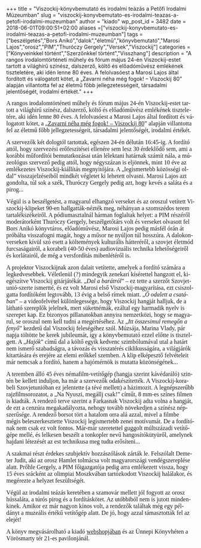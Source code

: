 +++
title = "Viszockij-könyvbemutató és irodalmi teázás a Petőfi Irodalmi Múzeumban"
slug = "viszockij-konyvbemutato-es-irodalmi-teazas-a-petofi-irodalmi-muzeumban"
author = "kiado"
wp_post_id = 3482
date = 2018-06-01T09:00:51+02:00
aliases =["viszockij-konyvbemutato-es-irodalmi-teazas-a-petofi-irodalmi-muzeumban"]
tags = ["beszélgetés","Bors Anikó","dalok","életmű","könyvbemutató","Marosi Lajos","orosz","PIM","Thuróczy Gergely","Versek","Viszockij"]
categories = ["Könyveinkkel történt","Szerzőnkkel történt","Visszhang"]
description = "A rangos irodalomtörténeti műhely és fórum május 24-én Viszockij-estet tartott a világhírű színész, dalszerző, költő és előadóművész emlékének tiszteletére, aki idén lenne 80 éves. A felolvasóest a Marosi Lajos által fordított és válogatott kötet, a „Zavarni néha még fogok! – Viszockij 80” alapján villantotta fel az életmű főbb jellegzetességeit, társadalmi jelentőségét, irodalmi értékét."
+++
<p><span style="font-family: Times New Roman, serif;"><span style="font-size: medium;"><span lang="hu-HU">A rangos irodalomtörténeti műhely és fórum május 24-én Viszockij-estet tartott a világhírű színész, dalszerző, költő és előadóművész emlékének tiszteletére, aki idén lenne 80 éves. A felolvasóest a Marosi Lajos által fordított és válogatott kötet, a „<a href="https://www.konyvesbolt.online/Marosi-Lajos-Zavarni-neha-meg-fogok-Viszockij">Zavarni néha még fogok! – Viszockij 80</a>” alapján villantotta fel az életmű főbb jellegzetességeit, társadalmi jelentőségét, irodalmi értékét. </span></span></span></p>
<p><span style="font-family: Times New Roman, serif;"><span style="font-size: medium;"><span lang="hu-HU">A szervezők két dologtól tartottak, egészen 24-én délután 16:45-ig. A fordító attól, hogy szervezési erőfeszítései ellenére sem lesz 30 érdeklődő sem, ami a korábbi műfordítói bemutatkozásai után lélektani határnak számít nála, a múzeológus szervező pedig attól, hogy négyszázan is eljönnek, mint 10 éve az emlékezetes Viszockij-kiállítás megnyitójára. A „legismertebb közösségi oldal” visszajelzéseiből mindkét végletet ki lehetett olvasni. Marosi Lajos azt gondolta, túl sok a szék, Thuróczy Gergely pedig azt, hogy kevés a saláta és a pirog...</span></span></span></p>
<p><span style="font-family: Times New Roman, serif;"><span style="font-size: medium;"><span lang="hu-HU">Végül is a beszélgetést, a magyarul elhangzó verseket és az oroszul vetített Viszockij-klipeket 90-en hallgatták-nézték meg, néhányan a szomszédos terem tartalékszékeiről. A pódiumasztalnál hárman foglaltak helyet: a PIM részéről moderátorként Thuróczy Gergely, beszélgetőtárs volt és verseket olvasott fel Bors Anikó könyvtáros, előadóművész, Marosi Lajos pedig másfél órán át próbálta visszafogni magát, hogy a műsor ne nyúljon túl hosszúra. A dalokon-verseken kívül szó esett a költemények kulturális hátteréről, a szovjet életmód furcsaságairól, a korabeli (40-50 éves) audiovizuális technika lehetőségeiről és korlátairól, de még a versfordítás mibenlétéről is. </span></span></span></p>
<p><span style="font-family: Times New Roman, serif;"><span style="font-size: medium;"><span lang="hu-HU">A projektor Viszockijnak azon dalait vetítette, amelyek a fordító számára a legkedvesebbek. Véletlenül (?) mindegyik zenekari kísérettel hangzott el, kiegészítve Viszockij gitárjátékát. „</span></span></span><span style="font-family: Times New Roman, serif;"><span style="font-size: medium;"><span lang="hu-HU"><i>Dal a barátról</i></span></span></span><span style="font-family: Times New Roman, serif;"><span style="font-size: medium;"><span lang="hu-HU">” – ez tette a szerzőt Szovjetunió-szerte ismertté, és ez volt Marosi első Viszockij-magyarítása, ezt csiszolgatta fordítóként legtovább, 13 évig a belső rímek miatt. „</span></span></span><span style="font-family: Times New Roman, serif;"><span style="font-size: medium;"><span lang="hu-HU"><i>Ő odalett a csatában</i></span></span></span><span style="font-family: Times New Roman, serif;"><span style="font-size: medium;"><span lang="hu-HU">” – a videofelvétel különlegessége, hogy Viszockij hangját halljuk, de a látható szereplők jelelnek, mert süketnémák, ezáltal egy harmadik nyelv is szerepet kap. Ez bizonyos pillanatokban annyira nemzetközi, hogy se magyarul, se oroszul nem kell tudni a megértéséhez. Az „</span></span></span><span style="font-family: Times New Roman, serif;"><span style="font-size: medium;"><span lang="hu-HU"><i>Itt összesimul remegőn a fenyő</i></span></span></span><span style="font-family: Times New Roman, serif;"><span style="font-size: medium;"><span lang="hu-HU">” kezdetű dal Viszockij feleségéhez szól. Múzsája, Marina Vlady, pár napja töltötte be kerek jubileumát, így a könyvbemutató ezzel előtte is tisztelgett. A „</span></span></span><span style="font-family: Times New Roman, serif;"><span style="font-size: medium;"><span lang="hu-HU"><i>Hajók</i></span></span></span><span style="font-family: Times New Roman, serif;"><span style="font-size: medium;"><span lang="hu-HU">” című dal a költő egyik kedvenc szimbólumával utal a határt nem ismerő szabadságra, a távozás és visszatérés ciklikusságára, a világjárók kitartására és erejére az elemi erőkkel szemben. A klip elképesztő felvételeit már nemcsak a fordító, hanem a hajómérnök is mutatta közönségének... </span></span></span></p>
<p><span style="font-family: Times New Roman, serif;"><span style="font-size: medium;"><span lang="hu-HU">A teremben álló 45 éves némafilm-vetítőgép (hangja szerint kávédaráló) szintén be kellett induljon, ha már a szervezők odakészítették. A Viszockij-korabeli Szovjetunióban ez jelentette (a tévé mellett) a házimozit. A legnépszerűbb rajzfilmsorozatot, a „Na Nyuszi, megállj csak!” címűt, 8 mm-es színes filmen is kiadták. A rendező terve szerint a Farkasnak Viszockij adta volna a hangját, de ezt a cenzúra megakadályozta, nehogy tovább növekedjen a színész népszerűsége. A rendező borsot tört a hatalom orra alá azzal, mivel a filmbe mégis beleszerkesztette Viszockij legismertebb zenei motívumát. De a fordítónak nem csak ez volt fontos. Már-már szeretettel guggolt múltszázadi vetítőgépe mellé, és lelkesen beszélt a tonkopler nevű hangosítókütyüről, amelynek hajdani létezését az est technikusa meg tudta erősíteni...</span></span></span></p>
<p><span style="font-family: Times New Roman, serif;"><span style="font-size: medium;"><span lang="hu-HU">A szakmai részt érdekes szubjektív hozzászólások zárták le. Felszólalt Demeter Judit, aki az orosz Hamlet tolmácsa volt magyarországi vendégszereplése alatt. Prőhle Gergely, a PIM főigazgatója pedig arra emlékezett vissza, hogy 15 éves srácként az olimpiai Moszkvában tartózkodott Viszockij halálakor, és megérezte a helyzet feszültségét.</span></span></span></p>
<p><a name="_GoBack"></a> <span style="font-family: Times New Roman, serif;"><span style="font-size: medium;"><span lang="hu-HU">Végül az irodalmi teázás keretében a szamovár mellett jól fogyott az orosz hússaláta, a túrós pirog és a fordításkötet. Az utóbbiból nem is jutott mindenkinek. Amikor ez már nagyon kínos volt, a rendezők találtak még egy példányt a muzeális értékű vetítőgép alatt. De jó, hogy azzal támasztották fel az elejét! </span></span></span></p>
<p><span style="font-family: Times New Roman, serif;"><span style="font-size: medium;"><span lang="hu-HU">A könyv megvásárolható a kiadó <a href="https://www.konyvesbolt.online/Marosi-Lajos-Zavarni-neha-meg-fogok-Viszockij">webshopjában</a> és az Ünnepi Könyvhéten a Vörösmarty tér 21-es pavilonjánál.</span></span></span></p>
